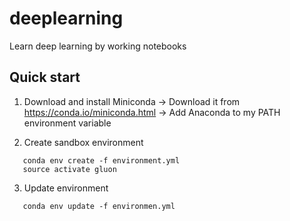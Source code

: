 # deeplearning

Learn deep learning by working notebooks

## Quick start

1. Download and install Miniconda 
   -> Download it from https://conda.io/miniconda.html 
   -> Add Anaconda to my PATH environment variable

2. Create sandbox environment
```
   conda env create -f environment.yml
   source activate gluon
```

3. Update environment
```
   conda env update -f environmen.yml
```
